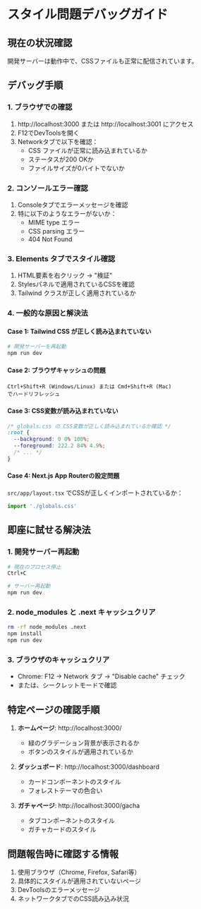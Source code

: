 # スタイル問題デバッグガイド

## 現在の状況確認
開発サーバーは動作中で、CSSファイルも正常に配信されています。

## デバッグ手順

### 1. ブラウザでの確認
1. http://localhost:3000 または http://localhost:3001 にアクセス
2. F12でDevToolsを開く
3. Networkタブで以下を確認：
   - CSS ファイルが正常に読み込まれているか
   - ステータスが200 OKか
   - ファイルサイズが0バイトでないか

### 2. コンソールエラー確認
1. Consoleタブでエラーメッセージを確認
2. 特に以下のようなエラーがないか：
   - MIME type エラー
   - CSS parsing エラー
   - 404 Not Found

### 3. Elements タブでスタイル確認
1. HTML要素を右クリック → "検証"
2. Stylesパネルで適用されているCSSを確認
3. Tailwind クラスが正しく適用されているか

### 4. 一般的な原因と解決法

#### Case 1: Tailwind CSS が正しく読み込まれていない
```bash
# 開発サーバーを再起動
npm run dev
```

#### Case 2: ブラウザキャッシュの問題
```
Ctrl+Shift+R (Windows/Linux) または Cmd+Shift+R (Mac)
でハードリフレッシュ
```

#### Case 3: CSS変数が読み込まれていない
```css
/* globals.css の CSS変数が正しく読み込まれているか確認 */
:root {
  --background: 0 0% 100%;
  --foreground: 222.2 84% 4.9%;
  /* ... */
}
```

#### Case 4: Next.js App Routerの設定問題
`src/app/layout.tsx` でCSSが正しくインポートされているか：
```typescript
import './globals.css'
```

## 即座に試せる解決法

### 1. 開発サーバー再起動
```bash
# 現在のプロセス停止
Ctrl+C

# サーバー再起動
npm run dev
```

### 2. node_modules と .next キャッシュクリア
```bash
rm -rf node_modules .next
npm install
npm run dev
```

### 3. ブラウザのキャッシュクリア
- Chrome: F12 → Network タブ → "Disable cache" チェック
- または、シークレットモードで確認

## 特定ページの確認手順

1. **ホームページ**: http://localhost:3000/
   - 緑のグラデーション背景が表示されるか
   - ボタンのスタイルが適用されているか

2. **ダッシュボード**: http://localhost:3000/dashboard
   - カードコンポーネントのスタイル
   - フォレストテーマの色合い

3. **ガチャページ**: http://localhost:3000/gacha
   - タブコンポーネントのスタイル
   - ガチャカードのスタイル

## 問題報告時に確認する情報
1. 使用ブラウザ（Chrome, Firefox, Safari等）
2. 具体的にスタイルが適用されていないページ
3. DevToolsのエラーメッセージ
4. ネットワークタブでのCSS読み込み状況